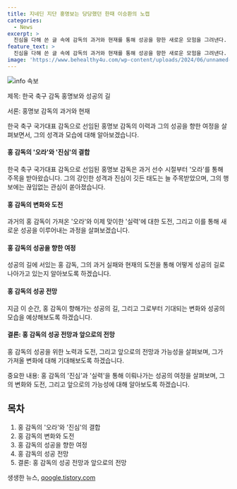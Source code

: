 ```yaml
---
title: 지네딘 지단 홍명보는 당당했던 한때 이승환의 노캡
categories:
  - News
excerpt: >
  진심을 다해 쓴 글 속에 감독의 과거와 현재를 통해 성공을 향한 새로운 모험을 그려낸다. 홍 감독의 과거에서 실패로부터 배움과 새로운 도전의 결심을 보여주며, 미래에 대한 기대와 관심을 자아내는 글이다. 실패를 자산으로 바꾸고 성공을 향한 노력을 다짐하는 홍 감독의 이야기가 사람들에게 용기를 불어넣는다. 
feature_text: >
  진심을 다해 쓴 글 속에 감독의 과거와 현재를 통해 성공을 향한 새로운 모험을 그려낸다. 홍 감독의 과거에서 실패로부터 배움과 새로운 도전의 결심을 보여주며, 미래에 대한 기대와 관심을 자아내는 글이다. 실패를 자산으로 바꾸고 성공을 향한 노력을 다짐하는 홍 감독의 이야기가 사람들에게 용기를 불어넣는다. 
image: 'https://www.behealthy4u.com/wp-content/uploads/2024/06/unnamed-file.png'
---
```


<p><img src="https://www.behealthy4u.com/wp-content/uploads/2024/06/unnamed-file.png" alt="info 속보" /></p>

<p>제목: 한국 축구 감독 홍명보와 성공의 길</p>

<p>서론: 홍명보 감독의 과거와 현재</p>

<p>한국 축구 국가대표 감독으로 선임된 홍명보 감독의 이력과 그의 성공을 향한 여정을 살펴보면서, 그의 성격과 모습에 대해 알아보겠습니다.</p>

<h4>홍 감독의 '오라'와 '진심'의 결합</h4>

<p>한국 축구 국가대표 감독으로 선임된 홍명보 감독은 과거 선수 시절부터 '오라'를 통해 주목을 받아왔습니다. 그의 강인한 성격과 진심이 깃든 태도는 늘 주목받았으며, 그의 행보에는 끊임없는 관심이 쏟아졌습니다.</p>

<h4>홍 감독의 변화와 도전</h4>

<p>과거의 홍 감독이 가져온 '오라'와 이제 맞이한 '실력'에 대한 도전, 그리고 이를 통해 새로운 성공을 이루어내는 과정을 살펴보겠습니다.</p>

<h4>홍 감독의 성공을 향한 여정</h4>

<p>성공의 길에 서있는 홍 감독, 그의 과거 실패와 현재의 도전을 통해 어떻게 성공의 길로 나아가고 있는지 알아보도록 하겠습니다.</p>

<h4>홍 감독의 성공 전망</h4>

<p>지금 이 순간, 홍 감독이 향해가는 성공의 길, 그리고 그로부터 기대되는 변화와 성공의 모습을 예상해보도록 하겠습니다.</p>

<h4>결론: 홍 감독의 성공 전망과 앞으로의 전망</h4>

<p>홍 감독의 성공을 위한 노력과 도전, 그리고 앞으로의 전망과 가능성을 살펴보며, 그가 가져올 변화에 대해 기대해보도록 하겠습니다.</p>

<p>중요한 내용: 홍 감독의 '진심'과 '실력'을 통해 이뤄나가는 성공의 여정을 살펴보며, 그의 변화와 도전, 그리고 앞으로의 가능성에 대해 알아보도록 하겠습니다.</p>

<h2 data-ke-size="size26">목차</h2>

<ol>
<li>홍 감독의 '오라'와 '진심'의 결합</li>
<li>홍 감독의 변화와 도전</li>
<li>홍 감독의 성공을 향한 여정</li>
<li>홍 감독의 성공 전망</li>
<li>결론: 홍 감독의 성공 전망과 앞으로의 전망</li>
</ol>
생생한 뉴스, <a href="https://qoogle.tistory.com" rel="dofollow">qoogle.tistory.com</a>


